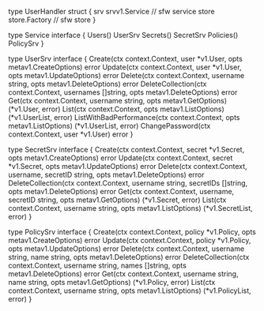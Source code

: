 
type UserHandler struct {
	srv   srvv1.Service // sfw service
	store store.Factory // sfw store
}

type Service interface {
	Users() UserSrv
	Secrets() SecretSrv
	Policies() PolicySrv
}

type UserSrv interface {
	Create(ctx context.Context, user *v1.User, opts metav1.CreateOptions) error
	Update(ctx context.Context, user *v1.User, opts metav1.UpdateOptions) error
	Delete(ctx context.Context, username string, opts metav1.DeleteOptions) error
	DeleteCollection(ctx context.Context, usernames []string, opts metav1.DeleteOptions) error
	Get(ctx context.Context, username string, opts metav1.GetOptions) (*v1.User, error)
	List(ctx context.Context, opts metav1.ListOptions) (*v1.UserList, error)
	ListWithBadPerformance(ctx context.Context, opts metav1.ListOptions) (*v1.UserList, error)
	ChangePassword(ctx context.Context, user *v1.User) error
}

type SecretSrv interface {
	Create(ctx context.Context, secret *v1.Secret, opts metav1.CreateOptions) error
	Update(ctx context.Context, secret *v1.Secret, opts metav1.UpdateOptions) error
	Delete(ctx context.Context, username, secretID string, opts metav1.DeleteOptions) error
	DeleteCollection(ctx context.Context, username string, secretIDs []string, opts metav1.DeleteOptions) error
	Get(ctx context.Context, username, secretID string, opts metav1.GetOptions) (*v1.Secret, error)
	List(ctx context.Context, username string, opts metav1.ListOptions) (*v1.SecretList, error)
}

type PolicySrv interface {
	Create(ctx context.Context, policy *v1.Policy, opts metav1.CreateOptions) error
	Update(ctx context.Context, policy *v1.Policy, opts metav1.UpdateOptions) error
	Delete(ctx context.Context, username string, name string, opts metav1.DeleteOptions) error
	DeleteCollection(ctx context.Context, username string, names []string, opts metav1.DeleteOptions) error
	Get(ctx context.Context, username string, name string, opts metav1.GetOptions) (*v1.Policy, error)
	List(ctx context.Context, username string, opts metav1.ListOptions) (*v1.PolicyList, error)
}